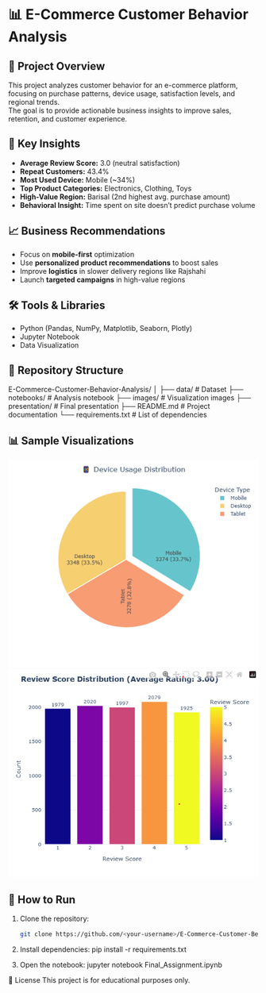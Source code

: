 # 📊 E-Commerce Customer Behavior Analysis

## 📌 Project Overview
This project analyzes customer behavior for an e-commerce platform, focusing on purchase patterns, device usage, satisfaction levels, and regional trends.  
The goal is to provide actionable business insights to improve sales, retention, and customer experience.

## 🎯 Key Insights
- **Average Review Score:** 3.0 (neutral satisfaction)
- **Repeat Customers:** 43.4%
- **Most Used Device:** Mobile (~34%)
- **Top Product Categories:** Electronics, Clothing, Toys
- **High-Value Region:** Barisal (2nd highest avg. purchase amount)
- **Behavioral Insight:** Time spent on site doesn’t predict purchase volume

## 📈 Business Recommendations
- Focus on **mobile-first** optimization  
- Use **personalized product recommendations** to boost sales  
- Improve **logistics** in slower delivery regions like Rajshahi  
- Launch **targeted campaigns** in high-value regions  

## 🛠️ Tools & Libraries
- Python (Pandas, NumPy, Matplotlib, Seaborn, Plotly)
- Jupyter Notebook
- Data Visualization

## 📂 Repository Structure
E-Commerce-Customer-Behavior-Analysis/
│
├── data/ # Dataset
├── notebooks/ # Analysis notebook
├── images/ # Visualization images
├── presentation/ # Final presentation
├── README.md # Project documentation
└── requirements.txt # List of dependencies

## 📊 Sample Visualizations
![Device Usage](device_user.png)
![Review Distribution](average_score.png)

## 🚀 How to Run
1. Clone the repository:
   ```bash
   git clone https://github.com/<your-username>/E-Commerce-Customer-Behavior-Analysis.git
   
2. Install dependencies:
   pip install -r requirements.txt

3. Open the notebook:
   jupyter notebook Final_Assignment.ipynb
   
📜 License
This project is for educational purposes only.


